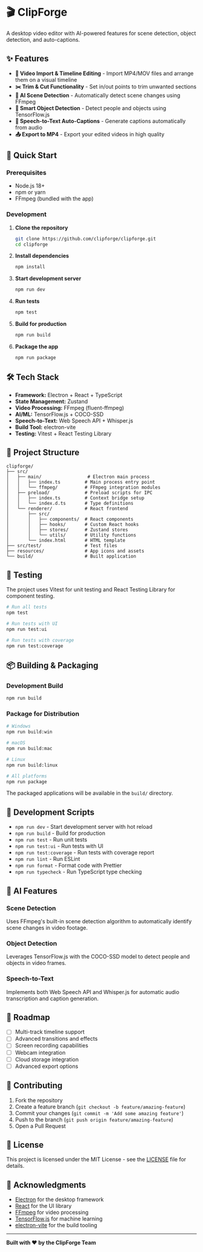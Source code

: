 # 🎬 ClipForge

A desktop video editor with AI-powered features for scene detection, object detection, and auto-captions.

## ✨ Features

- **🎥 Video Import & Timeline Editing** - Import MP4/MOV files and arrange them on a visual timeline
- **✂️ Trim & Cut Functionality** - Set in/out points to trim unwanted sections
- **🤖 AI Scene Detection** - Automatically detect scene changes using FFmpeg
- **👥 Smart Object Detection** - Detect people and objects using TensorFlow.js
- **🎤 Speech-to-Text Auto-Captions** - Generate captions automatically from audio
- **📤 Export to MP4** - Export your edited videos in high quality

## 🚀 Quick Start

### Prerequisites

- Node.js 18+ 
- npm or yarn
- FFmpeg (bundled with the app)

### Development

1. **Clone the repository**
   ```bash
   git clone https://github.com/clipforge/clipforge.git
   cd clipforge
   ```

2. **Install dependencies**
   ```bash
   npm install
   ```

3. **Start development server**
   ```bash
   npm run dev
   ```

4. **Run tests**
   ```bash
   npm test
   ```

5. **Build for production**
   ```bash
   npm run build
   ```

6. **Package the app**
   ```bash
   npm run package
   ```

## 🛠️ Tech Stack

- **Framework:** Electron + React + TypeScript
- **State Management:** Zustand
- **Video Processing:** FFmpeg (fluent-ffmpeg)
- **AI/ML:** TensorFlow.js + COCO-SSD
- **Speech-to-Text:** Web Speech API + Whisper.js
- **Build Tool:** electron-vite
- **Testing:** Vitest + React Testing Library

## 📁 Project Structure

```
clipforge/
├── src/
│   ├── main/                 # Electron main process
│   │   ├── index.ts         # Main process entry point
│   │   └── ffmpeg/          # FFmpeg integration modules
│   ├── preload/             # Preload scripts for IPC
│   │   ├── index.ts         # Context bridge setup
│   │   └── index.d.ts       # Type definitions
│   └── renderer/            # React frontend
│       ├── src/
│       │   ├── components/  # React components
│       │   ├── hooks/       # Custom React hooks
│       │   ├── stores/      # Zustand stores
│       │   └── utils/       # Utility functions
│       └── index.html       # HTML template
├── src/test/                # Test files
├── resources/               # App icons and assets
└── build/                   # Built application
```

## 🧪 Testing

The project uses Vitest for unit testing and React Testing Library for component testing.

```bash
# Run all tests
npm test

# Run tests with UI
npm run test:ui

# Run tests with coverage
npm run test:coverage
```

## 📦 Building & Packaging

### Development Build
```bash
npm run build
```

### Package for Distribution
```bash
# Windows
npm run build:win

# macOS
npm run build:mac

# Linux
npm run build:linux

# All platforms
npm run package
```

The packaged applications will be available in the `build/` directory.

## 🔧 Development Scripts

- `npm run dev` - Start development server with hot reload
- `npm run build` - Build for production
- `npm run test` - Run unit tests
- `npm run test:ui` - Run tests with UI
- `npm run test:coverage` - Run tests with coverage report
- `npm run lint` - Run ESLint
- `npm run format` - Format code with Prettier
- `npm run typecheck` - Run TypeScript type checking

## 🎯 AI Features

### Scene Detection
Uses FFmpeg's built-in scene detection algorithm to automatically identify scene changes in video footage.

### Object Detection
Leverages TensorFlow.js with the COCO-SSD model to detect people and objects in video frames.

### Speech-to-Text
Implements both Web Speech API and Whisper.js for automatic audio transcription and caption generation.

## 🚧 Roadmap

- [ ] Multi-track timeline support
- [ ] Advanced transitions and effects
- [ ] Screen recording capabilities
- [ ] Webcam integration
- [ ] Cloud storage integration
- [ ] Advanced export options

## 🤝 Contributing

1. Fork the repository
2. Create a feature branch (`git checkout -b feature/amazing-feature`)
3. Commit your changes (`git commit -m 'Add some amazing feature'`)
4. Push to the branch (`git push origin feature/amazing-feature`)
5. Open a Pull Request

## 📄 License

This project is licensed under the MIT License - see the [LICENSE](LICENSE) file for details.

## 🙏 Acknowledgments

- [Electron](https://electronjs.org/) for the desktop framework
- [React](https://reactjs.org/) for the UI library
- [FFmpeg](https://ffmpeg.org/) for video processing
- [TensorFlow.js](https://www.tensorflow.org/js) for machine learning
- [electron-vite](https://github.com/alex8088/electron-vite) for the build tooling

---

**Built with ❤️ by the ClipForge Team**